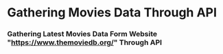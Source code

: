 # Gathering Movies Data Through API
### Gathering Latest Movies Data Form Website "https://www.themoviedb.org/" Through API
